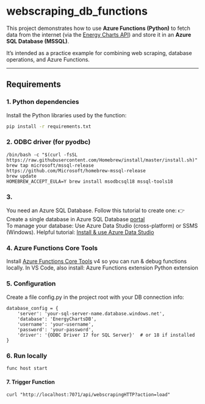 # webscraping_db_functions

This project demonstrates how to use **Azure Functions (Python)** to fetch data from the internet (via the [Energy Charts API](https://api.energy-charts.info/)) and store it in an **Azure SQL Database (MSSQL)**.

It’s intended as a practice example for combining web scraping, database operations, and Azure Functions.

---

## Requirements

### 1. Python dependencies
Install the Python libraries used by the function:

```bash
pip install -r requirements.txt
```

### 2. ODBC driver (for pyodbc)
````
/bin/bash -c "$(curl -fsSL https://raw.githubusercontent.com/Homebrew/install/master/install.sh)"
brew tap microsoft/mssql-release https://github.com/Microsoft/homebrew-mssql-release
brew update
HOMEBREW_ACCEPT_EULA=Y brew install msodbcsql18 mssql-tools18
````

### 3. 
You need an Azure SQL Database.
Follow this tutorial to create one:
👉 Create a single database in Azure SQL Database [portal](https://learn.microsoft.com/de-de/azure/azure-sql/database/single-database-create-quickstart?view=azuresql&tabs=azure-portal&utm_source=chatgpt.com)  
To manage your database:
Use Azure Data Studio (cross-platform) or SSMS (Windows).
Helpful tutorial: [Install & use Azure Data Studio](https://learn.microsoft.com/de-de/azure-data-studio/download-azure-data-studio?utm_source=chatgpt.com&tabs=win-install%2Cwin-user-install%2Credhat-install%2Cwindows-uninstall%2Credhat-uninstall)

### 4. Azure Functions Core Tools
Install [Azure Functions Core Tools](https://learn.microsoft.com/de-de/azure/azure-functions/functions-run-local?utm_source=chatgpt.com&pivots=programming-language-csharp) v4 so you can run & debug functions locally.
In VS Code, also install:
Azure Functions extension
Python extension

### 5. Configuration
Create a file config.py in the project root with your DB connection info:
````
database_config = {
    'server': 'your-sql-server-name.database.windows.net',
    'database': 'EnergyChartsDB',
    'username': 'your-username',
    'password': 'your-password',
    'driver': '{ODBC Driver 17 for SQL Server}'  # or 18 if installed
}
````

### 6. Run locally
`````
func host start
`````

#### 7. Trigger Function
````
curl "http://localhost:7071/api/webscrapingHTTP?action=load"
````
